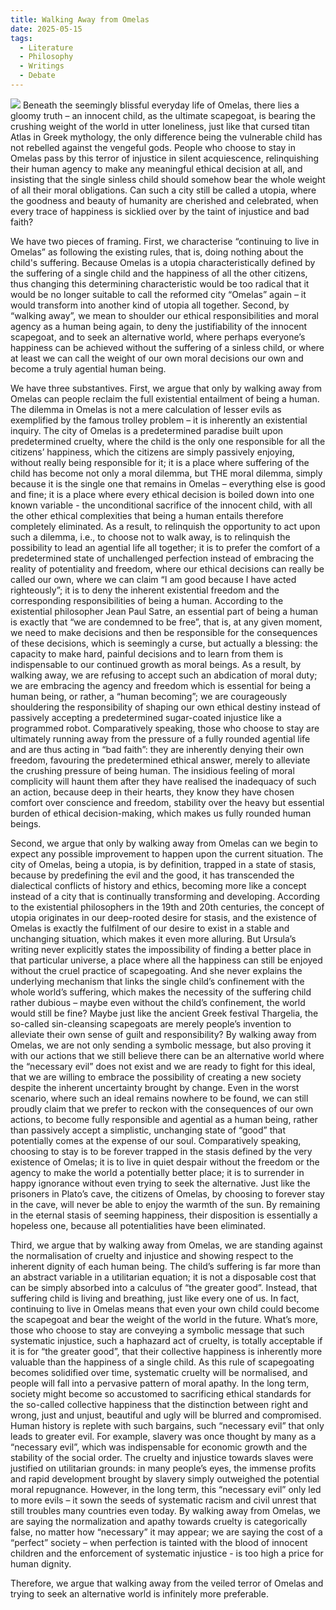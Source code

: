 ```yaml
---
title: Walking Away from Omelas
date: 2025-05-15
tags:
  - Literature
  - Philosophy
  - Writings
  - Debate
---
```


![](https://pic1.imgdb.cn/item/6825dba258cb8da5c8f43c53.png)
Beneath the seemingly blissful everyday life of Omelas, there lies a gloomy truth – an innocent child, as the ultimate scapegoat, is bearing the crushing weight of the world in utter loneliness, just like that cursed titan Atlas in Greek mythology, the only difference being the vulnerable child has not rebelled against the vengeful gods. People who choose to stay in Omelas pass by this terror of injustice in silent acquiescence, relinquishing their human agency to make any meaningful ethical decision at all, and insisting that the single sinless child should somehow bear the whole weight of all their moral obligations. Can such a city still be called a utopia, where the goodness and beauty of humanity are cherished and celebrated, when every trace of happiness is sicklied over by the taint of injustice and bad faith?

<!-- more -->

We have two pieces of framing. First, we characterise “continuing to live in Omelas” as following the existing rules, that is, doing nothing about the child's suffering. Because Omelas is a utopia characteristically defined by the suffering of a single child and the happiness of all the other citizens, thus changing this determining characteristic would be too radical that it would be no longer suitable to call the reformed city “Omelas” again – it would transform into another kind of utopia all together. Second, by “walking away”, we mean to shoulder our ethical responsibilities and moral agency as a human being again, to deny the justifiability of the innocent scapegoat, and to seek an alternative world, where perhaps everyone’s happiness can be achieved without the suffering of a sinless child, or where at least we can call the weight of our own moral decisions our own and become a truly agential human being.

We have three substantives. First, we argue that only by walking away from Omelas can people reclaim the full existential entailment of being a human. The dilemma in Omelas is not a mere calculation of lesser evils as exemplified by the famous trolley problem – it is inherently an existential inquiry. The city of Omelas is a predetermined paradise built upon predetermined cruelty, where the child is the only one responsible for all the citizens’ happiness, which the citizens are simply passively enjoying, without really being responsible for it; it is a place where suffering of the child has become not only a moral dilemma, but THE moral dilemma, simply because it is the single one that remains in Omelas – everything else is good and fine; it is a place where every ethical decision is boiled down into one known variable - the unconditional sacrifice of the innocent child, with all the other ethical complexities that being a human entails therefore completely eliminated. As a result, to relinquish the opportunity to act upon such a dilemma, i.e., to choose not to walk away, is to relinquish the possibility to lead an agential life all together; it is to prefer the comfort of a predetermined state of unchallenged perfection instead of embracing the reality of potentiality and freedom, where our ethical decisions can really be called our own, where we can claim “I am good because I have acted righteously”; it is to deny the inherent existential freedom and the corresponding responsibilities of being a human. According to the existential philosopher Jean Paul Satre, an essential part of being a human is exactly that “we are condemned to be free”, that is, at any given moment, we need to make decisions and then be responsible for the consequences of these decisions, which is seemingly a curse, but actually a blessing: the capacity to make hard, painful decisions and to learn from them is indispensable to our continued growth as moral beings. As a result, by walking away, we are refusing to accept such an abdication of moral duty; we are embracing the agency and freedom which is essential for being a human being, or rather, a “human becoming”; we are courageously shouldering the responsibility of shaping our own ethical destiny instead of passively accepting a predetermined sugar-coated injustice like a programmed robot. Comparatively speaking, those who choose to stay are ultimately running away from the pressure of a fully rounded agential life and are thus acting in “bad faith”: they are inherently denying their own freedom, favouring the predetermined ethical answer, merely to alleviate the crushing pressure of being human. The insidious feeling of moral complicity will haunt them after they have realised the inadequacy of such an action, because deep in their hearts, they know they have chosen comfort over conscience and freedom, stability over the heavy but essential burden of ethical decision-making, which makes us fully rounded human beings.

Second, we argue that only by walking away from Omelas can we begin to expect any possible improvement to happen upon the current situation. The city of Omelas, being a utopia, is by definition, trapped in a state of stasis, because by predefining the evil and the good, it has transcended the dialectical conflicts of history and ethics, becoming more like a concept instead of a city that is continually transforming and developing. According to the existential philosophers in the 19th and 20th centuries, the concept of utopia originates in our deep-rooted desire for stasis, and the existence of Omelas is exactly the fulfilment of our desire to exist in a stable and unchanging situation, which makes it even more alluring. But Ursula’s writing never explicitly states the impossibility of finding a better place in that particular universe, a place where all the happiness can still be enjoyed without the cruel practice of scapegoating. And she never explains the underlying mechanism that links the single child’s confinement with the whole world’s suffering, which makes the necessity of the suffering child rather dubious – maybe even without the child’s confinement, the world would still be fine? Maybe just like the ancient Greek festival Thargelia, the so-called sin-cleansing scapegoats are merely people’s invention to alleviate their own sense of guilt and responsibility? By walking away from Omelas, we are not only sending a symbolic message, but also proving it with our actions that we still believe there can be an alternative world where the “necessary evil” does not exist and we are ready to fight for this ideal, that we are willing to embrace the possibility of creating a new society despite the inherent uncertainty brought by change. Even in the worst scenario, where such an ideal remains nowhere to be found, we can still proudly claim that we prefer to reckon with the consequences of our own actions, to become fully responsible and agential as a human being, rather than passively accept a simplistic, unchanging state of “good” that potentially comes at the expense of our soul. Comparatively speaking, choosing to stay is to be forever trapped in the stasis defined by the very existence of Omelas; it is to live in quiet despair without the freedom or the agency to make the world a potentially better place; it is to surrender in happy ignorance without even trying to seek the alternative. Just like the prisoners in Plato’s cave, the citizens of Omelas, by choosing to forever stay in the cave, will never be able to enjoy the warmth of the sun. By remaining in the eternal stasis of seeming happiness, their disposition is essentially a hopeless one, because all potentialities have been eliminated.

Third, we argue that by walking away from Omelas, we are standing against the normalisation of cruelty and injustice and showing respect to the inherent dignity of each human being. The child’s suffering is far more than an abstract variable in a utilitarian equation; it is not a disposable cost that can be simply absorbed into a calculus of “the greater good”. Instead, that suffering child is living and breathing, just like every one of us. In fact, continuing to live in Omelas means that even your own child could become the scapegoat and bear the weight of the world in the future. What’s more, those who choose to stay are conveying a symbolic message that such systematic injustice, such a haphazard act of cruelty, is totally acceptable if it is for “the greater good”, that their collective happiness is inherently more valuable than the happiness of a single child. As this rule of scapegoating becomes solidified over time, systematic cruelty will be normalised, and people will fall into a pervasive pattern of moral apathy. In the long term, society might become so accustomed to sacrificing ethical standards for the so-called collective happiness that the distinction between right and wrong, just and unjust, beautiful and ugly will be blurred and compromised. Human history is replete with such bargains, such “necessary evil” that only leads to greater evil. For example, slavery was once thought by many as a “necessary evil”, which was indispensable for economic growth and the stability of the social order. The cruelty and injustice towards slaves were justified on utilitarian grounds: in many people’s eyes, the immense profits and rapid development brought by slavery simply outweighed the potential moral repugnance. However, in the long term, this “necessary evil” only led to more evils – it sown the seeds of systematic racism and civil unrest that still troubles many countries even today. By walking away from Omelas, we are saying the normalization and apathy towards cruelty is categorically false, no matter how “necessary” it may appear; we are saying the cost of a “perfect” society – when perfection is tainted with the blood of innocent children and the enforcement of systematic injustice - is too high a price for human dignity.

Therefore, we argue that walking away from the veiled terror of Omelas and trying to seek an alternative world is infinitely more preferable.